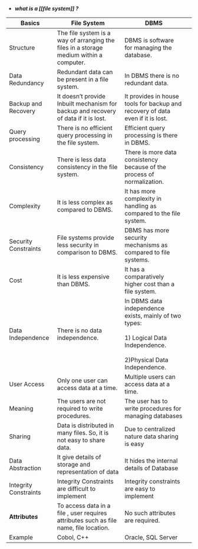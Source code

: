 - ***what is a [[file system]] ?*** 

| Basics                       | File System                                                                            | DBMS                                                                                                                             |     |
| ---------------------------- | -------------------------------------------------------------------------------------- | -------------------------------------------------------------------------------------------------------------------------------- | --- |
| Structure                    | The file system is a way of arranging the files in a storage medium within a computer. | DBMS is software for managing the database.                                                                                      |     |
| Data Redundancy              | Redundant data can be present in a file system.                                        | In DBMS there is no redundant data.                                                                                              |     |
| Backup and Recovery          | It doesn’t provide Inbuilt mechanism for backup and recovery of data if it is lost.    | It provides in house tools for backup and recovery of data even if it is lost.                                                   |     |
| Query processing             | There is no efficient query processing in the file system.                             | Efficient query processing is there in DBMS.                                                                                     |     |
| Consistency                  | There is less data consistency in the file system.                                     | There is more data consistency because of the process of normalization.                                                          |     |
| Complexity                   | It is less complex as compared to DBMS.                                                | It has more complexity in handling as compared to the file system.                                                               |     |
| Security Constraints         | File systems provide less security in comparison to DBMS.                              | DBMS has more security mechanisms as compared to file systems.                                                                   |     |
| Cost                         | It is less expensive than DBMS.                                                        | It has a comparatively higher cost than a file system.                                                                           |     |
| Data Independence            | There is no data independence.                                                         | In DBMS data independence exists, mainly of two types:<br><br>1) Logical Data Independence.<br><br>2)Physical Data Independence. |     |
| User Access                  | Only one user can access data at a time.                                               | Multiple users can access data at a time.                                                                                        |     |
| Meaning                      | The users are not required to write procedures.                                        | The user has to write procedures for managing databases                                                                          |     |
| Sharing                      | Data is distributed in many files. So, it is not easy to share data.                   | Due to centralized nature data sharing is easy                                                                                   |     |
| Data Abstraction             | It give details of storage and representation of data                                  | It hides the internal details of Database                                                                                        |     |
| Integrity Constraints        | Integrity Constraints are difficult to implement                                       | Integrity constraints are easy to implement                                                                                      |     |
| ****Attribute****_****s****_ | To access data in a file , user requires attributes such as file name, file location.  | No such attributes are required.                                                                                                 |     | 
| Example                      | Cobol, C++                                                                             | Oracle, SQL Server                                                                                                               |     |
